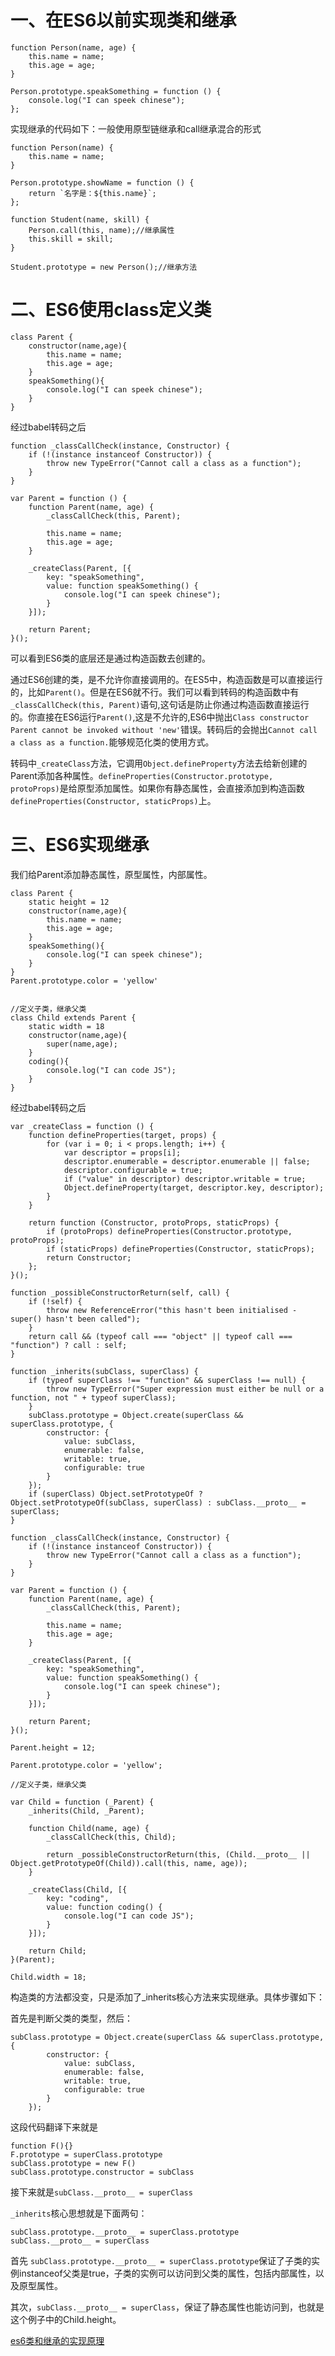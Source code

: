 # 一、在ES6以前实现类和继承

```
function Person(name, age) {
    this.name = name;
    this.age = age;
}

Person.prototype.speakSomething = function () {
    console.log("I can speek chinese");
};
```

实现继承的代码如下：一般使用原型链继承和call继承混合的形式

```
function Person(name) {
    this.name = name;
}

Person.prototype.showName = function () {
    return `名字是：${this.name}`;
};

function Student(name, skill) {
    Person.call(this, name);//继承属性
    this.skill = skill;
}

Student.prototype = new Person();//继承方法
```

# 二、ES6使用class定义类

```
class Parent {
    constructor(name,age){
        this.name = name;
        this.age = age;
    }
    speakSomething(){
        console.log("I can speek chinese");
    }
}
```

经过babel转码之后

```
function _classCallCheck(instance, Constructor) {
    if (!(instance instanceof Constructor)) {
        throw new TypeError("Cannot call a class as a function");
    }
}

var Parent = function () {
    function Parent(name, age) {
        _classCallCheck(this, Parent);

        this.name = name;
        this.age = age;
    }

    _createClass(Parent, [{
        key: "speakSomething",
        value: function speakSomething() {
            console.log("I can speek chinese");
        }
    }]);

    return Parent;
}();
```

可以看到ES6类的底层还是通过构造函数去创建的。

通过ES6创建的类，是不允许你直接调用的。在ES5中，构造函数是可以直接运行的，比如`Parent()`。但是在ES6就不行。我们可以看到转码的构造函数中有`_classCallCheck(this, Parent)`语句,这句话是防止你通过构造函数直接运行的。你直接在ES6运行`Parent()`,这是不允许的,ES6中抛出`Class constructor Parent cannot be invoked without 'new'`错误。转码后的会抛出`Cannot call a class as a function.`能够规范化类的使用方式。

转码中`_createClass`方法，它调用`Object.defineProperty`方法去给新创建的Parent添加各种属性。`defineProperties(Constructor.prototype, protoProps)`是给原型添加属性。如果你有静态属性，会直接添加到构造函数`defineProperties(Constructor, staticProps)`上。

# 三、ES6实现继承

我们给Parent添加静态属性，原型属性，内部属性。

```
class Parent {
    static height = 12
    constructor(name,age){
        this.name = name;
        this.age = age;
    }
    speakSomething(){
        console.log("I can speek chinese");
    }
}
Parent.prototype.color = 'yellow'


//定义子类，继承父类
class Child extends Parent {
    static width = 18
    constructor(name,age){
        super(name,age);
    }
    coding(){
        console.log("I can code JS");
    }
}
```

经过babel转码之后

```
var _createClass = function () {
    function defineProperties(target, props) {
        for (var i = 0; i < props.length; i++) {
            var descriptor = props[i];
            descriptor.enumerable = descriptor.enumerable || false;
            descriptor.configurable = true;
            if ("value" in descriptor) descriptor.writable = true;
            Object.defineProperty(target, descriptor.key, descriptor);
        }
    }
 
    return function (Constructor, protoProps, staticProps) {
        if (protoProps) defineProperties(Constructor.prototype, protoProps);
        if (staticProps) defineProperties(Constructor, staticProps);
        return Constructor;
    };
}();
 
function _possibleConstructorReturn(self, call) {
    if (!self) {
        throw new ReferenceError("this hasn't been initialised - super() hasn't been called");
    }
    return call && (typeof call === "object" || typeof call === "function") ? call : self;
}
 
function _inherits(subClass, superClass) {
    if (typeof superClass !== "function" && superClass !== null) {
        throw new TypeError("Super expression must either be null or a function, not " + typeof superClass);
    }
    subClass.prototype = Object.create(superClass && superClass.prototype, {
        constructor: {
            value: subClass,
            enumerable: false,
            writable: true,
            configurable: true
        }
    });
    if (superClass) Object.setPrototypeOf ? Object.setPrototypeOf(subClass, superClass) : subClass.__proto__ = superClass;
}
 
function _classCallCheck(instance, Constructor) {
    if (!(instance instanceof Constructor)) {
        throw new TypeError("Cannot call a class as a function");
    }
}
 
var Parent = function () {
    function Parent(name, age) {
        _classCallCheck(this, Parent);
 
        this.name = name;
        this.age = age;
    }
 
    _createClass(Parent, [{
        key: "speakSomething",
        value: function speakSomething() {
            console.log("I can speek chinese");
        }
    }]);
 
    return Parent;
}();
 
Parent.height = 12;
 
Parent.prototype.color = 'yellow';
 
//定义子类，继承父类
 
var Child = function (_Parent) {
    _inherits(Child, _Parent);
 
    function Child(name, age) {
        _classCallCheck(this, Child);
 
        return _possibleConstructorReturn(this, (Child.__proto__ || Object.getPrototypeOf(Child)).call(this, name, age));
    }
 
    _createClass(Child, [{
        key: "coding",
        value: function coding() {
            console.log("I can code JS");
        }
    }]);
 
    return Child;
}(Parent);
 
Child.width = 18;
```

构造类的方法都没变，只是添加了_inherits核心方法来实现继承。具体步骤如下：

首先是判断父类的类型，然后：

```
subClass.prototype = Object.create(superClass && superClass.prototype, {
        constructor: {
            value: subClass,
            enumerable: false,
            writable: true,
            configurable: true
        }
    });
```
这段代码翻译下来就是

```
function F(){}
F.prototype = superClass.prototype
subClass.prototype = new F()
subClass.prototype.constructor = subClass
```

接下来就是`subClass.__proto__ = superClass`

`_inherits`核心思想就是下面两句：　

```
subClass.prototype.__proto__ = superClass.prototype
subClass.__proto__ = superClass
```

首先 `subClass.prototype.__proto__ = superClass.prototype`保证了子类的实例instanceof父类是true，子类的实例可以访问到父类的属性，包括内部属性，以及原型属性。

其次，`subClass.__proto__ = superClass`，保证了静态属性也能访问到，也就是这个例子中的Child.height。

[es6类和继承的实现原理](https://segmentfault.com/a/1190000017816134)
